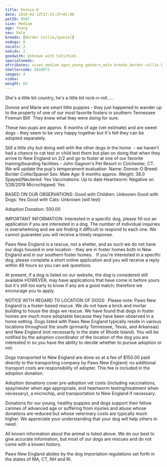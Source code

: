 ```yaml
---
title: Donnie-O
date: 2019-02-12T17:21:37+01:00
petID: 8507
size: Medium
age: Young
sex: Male
breeds: [Border Collie,Spaniel]
nodogs: 0
nocats: 2
nokids: 2
goodwith: Unknown with Cats/Kids
specialneeds: 
attributes: sizes_medium ages_young genders_male breeds_border-collie breeds_spaniel 
sheltercode: 2019071
images: 4
video: 
weight: 69
---
```


She's a little bit country, he's a little bit rock-n-roll.....

Donnie and Marie are smart little puppies - they just happened to wander up to the property of one of our most favorite fosters in southern Tennessee Fireman Bill!&#160; They knew what they were doing for sure.

These two pups are approx. 6 months of age (vet estimate) and are sweet dogs - they seem to be very happy together but it's felt they can be adopted separately.&#160;&#160;

Still a little shy but doing well with the other dogs in the home&#160; - we haven't had a chance to cat test or child test them but plan on doing that when they arrive to New England on 2/2 and go to foster at one of our favorite training/boarding facilities - John Gagnon's Pet Resort in Colchester, CT.&#160; We will update the pup's temperament evaluation&#160;
Name: Donnie-O
Breed: Border Collie/Spaniel
Sex: Male
Age: 6 months approx.
Weight: 38.0
Spayed/Neutered: Yes
Vaccinations: Up to date
Heartworm: Negative on 1/28/2019
Microchipped: Yes

BASED ON OUR OBSERVATIONS: 
Good with Children: Unknown
Good with Dogs: Yes
Good with Cats: Unknown (will test)

Adoption Donation: 500.00


IMPORTANT INFORMATION:
Interested in a specific dog, please fill out an application if you are interested in a dog. The number of individual inquiries is overwhelming and we are finding it difficult to respond to each one. We cannot guarantee you will receive a timely response.

Paws New England is a rescue, not a shelter, and as such we do not have our dogs housed in one location - they are in foster homes both in New England and in our southern foster homes. &#160; If you're interested in a specific dog, please complete a short online application and you will receive a reply within 48 hours so you can ask questions.

At present, if a dog is listed on our website, the dog is considered still available HOWEVER, may have applications that have come in before yours but it's still too early to know if any are a good match; therefore we encourage you to apply.


NOTICE WITH REGARD TO LOCATION OF DOGS: &#160;Please note: Paws New England is a foster-based rescue. We do not have a brick and mortar building to house the dogs we rescue. We have found that dogs in foster homes are much more adoptable because they have been observed in a home setting. Dogs listed with Paws New England typically reside in various locations throughout the south (primarily Tennessee, Texas, and Arkansas) and New England (not necessarily in the state of Rhode Island). You will be notified by the adoption coordinator of the location of the dog you are interested in so you have the ability to decide whether to pursue adoption or not.

Dogs transported to New England are done so at a fee of $150.00 paid directly to the transporting company by Paws New England; no additional transport costs are responsibility of adopter. This fee is included in the adoption donation.

Adoption donations cover pre-adoption vet costs (including vaccinations, spay/neuter when age appropriate, and heartworm testing/treatment when necessary), a microchip, and transportation to New England if necessary.

Donations for our young, healthy puppies and dogs support their fellow canines of advanced age or suffering from injuries and abuse whose donations are reduced but whose veterinary costs are typically much higher. We appreciate your understanding that your dog will help others in need.

All known information about the animal is listed above. We do our best to give accurate information, but most of our dogs are rescues and do not come with a known history.

Paws New England abides by the dog importation regulations set forth in the states of MA, CT, NH and RI.